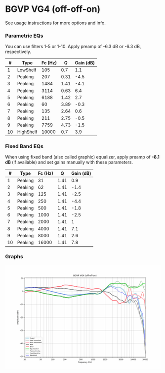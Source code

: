 # BGVP VG4 (off-off-on)
See [usage instructions](https://github.com/jaakkopasanen/AutoEq#usage) for more options and info.

### Parametric EQs
You can use filters 1-5 or 1-10. Apply preamp of -6.3 dB or -6.3 dB, respectively.

|   # | Type      |   Fc (Hz) |    Q |   Gain (dB) |
|-----|-----------|-----------|------|-------------|
|   1 | LowShelf  |       105 | 0.7  |         1.1 |
|   2 | Peaking   |       207 | 0.31 |        -4.5 |
|   3 | Peaking   |      1484 | 1.41 |        -4.1 |
|   4 | Peaking   |      3114 | 0.63 |         6.4 |
|   5 | Peaking   |      6188 | 1.42 |         2.7 |
|   6 | Peaking   |        60 | 3.89 |        -0.3 |
|   7 | Peaking   |       135 | 2.64 |         0.6 |
|   8 | Peaking   |       211 | 2.75 |        -0.5 |
|   9 | Peaking   |      7759 | 4.73 |        -1.5 |
|  10 | HighShelf |     10000 | 0.7  |         3.9 |

### Fixed Band EQs
When using fixed band (also called graphic) equalizer, apply preamp of **-8.1 dB** (if available) and set gains manually with these parameters.

|   # | Type    |   Fc (Hz) |    Q |   Gain (dB) |
|-----|---------|-----------|------|-------------|
|   1 | Peaking |        31 | 1.41 |         0.9 |
|   2 | Peaking |        62 | 1.41 |        -1.4 |
|   3 | Peaking |       125 | 1.41 |        -2.5 |
|   4 | Peaking |       250 | 1.41 |        -4.4 |
|   5 | Peaking |       500 | 1.41 |        -1.8 |
|   6 | Peaking |      1000 | 1.41 |        -2.5 |
|   7 | Peaking |      2000 | 1.41 |         1   |
|   8 | Peaking |      4000 | 1.41 |         7.1 |
|   9 | Peaking |      8000 | 1.41 |         2.6 |
|  10 | Peaking |     16000 | 1.41 |         7.8 |

### Graphs
![](./BGVP%20VG4%20(off-off-on).png)
